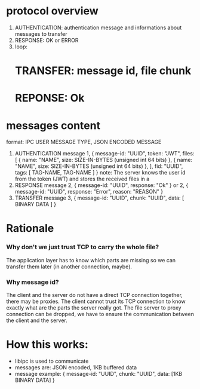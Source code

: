# protocol overview

1. AUTHENTICATION: authentication message and informations about messages to transfer
2. RESPONSE: OK or ERROR
3. loop:
	# TRANSFER: message id, file chunk
	# REPONSE: Ok

# messages content

format: IPC USER MESSAGE TYPE, JSON ENCODED MESSAGE

1. AUTHENTICATION message
	1, { message-id: "UUID", token: "JWT", files: [
			{ name: "NAME", size: SIZE-IN-BYTES (unsigned int 64 bits) },
			{ name: "NAME", size: SIZE-IN-BYTES (unsigned int 64 bits) },
		], fid: "UUID", tags: [ TAG-NAME, TAG-NAME ]
	}
	note: The server knows the user id from the token (JWT) and stores the received files in a
2. RESPONSE message
    2, { message-id: "UUID", response: "Ok" }
    or
    2, { message-id: "UUID", response: "Error", reason: "REASON" }
3. TRANSFER message
	3, { message-id: "UUID", chunk: "UUID", data: [ BINARY DATA ] }

# Rationale

### Why don't we just trust TCP to carry the whole file?
The application layer has to know which parts are missing so we can transfer them later (in another connection, maybe).

### Why message id?
The client and the server do not have a direct TCP connection together, there may be proxies.
The client cannot trust its TCP connection to know exactly what are the parts the server really got.
The file server to proxy connection can be dropped, we have to ensure the communication between the client and the server.


# How this works:

* libipc is used to communicate
* messages are: JSON encoded, 1KB buffered data
* message example: { message-id: "UUID", chunk: "UUID", data: [1KB BINARY DATA] }
